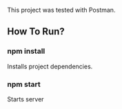 This project was tested with Postman.

## How To Run?

### npm install

Installs project dependencies.<br />

### npm start

Starts server